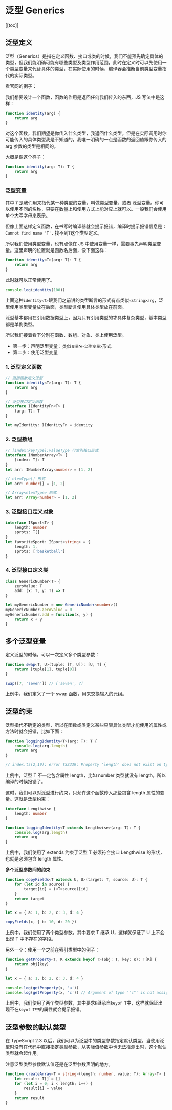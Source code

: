 # 泛型 Generics

[[toc]]

## 泛型定义

泛型（Generics）是指在定义函数、接口或类的时候，我们不能预先确定具体的类型，但我们能明确可能有哪些类型及类型作用范围，此时在定义时可以先使用一个类型变量来代替具体的类型，在实际使用的时候，编译器会推断当前类型变量指代的实际类型。

看官网的例子：

我们想要设计一个函数，函数的作用是返回任何我们传入的东西，JS 写法中是这样：

```ts
function identity(arg) {
	return arg
}
```

对这个函数，我们期望是你传入什么类型，我返回什么类型。但是在实际调用时你可能传入的具体类型我是不知道的，我唯一明确的一点是函数的返回值跟你传入的 arg 参数的类型是相同的。

大概是像这个样子：

```ts
function identity(arg: T): T {
	return arg
}
```

### 泛型变量

其中 `T` 是我们用来指代某一种类型的变量，叫做类型变量，或者 泛型变量。你可以使用不同的名称，只要在数量上和使用方式上能对应上就可以。一般我们会使用单个大写字母来表示。

但像上面这样定义函数，在书写时编译器就会提示报错，编译时提示报错信息是：`Cannot find name 'T'.` 找不到`T`这个类型定义。

所以我们使用类型变量，也有点像在 JS 中使用变量一样，需要事先声明类型变量。这里声明的位置就是函数名后面，像下面这样：

```ts
function identity<T>(arg: T): T {
	return arg
}
```

此时就可以正常使用了。

```ts
console.log(identity(100))
```

上面这种`identity<T>`跟我们之前讲的类型断言的形式有点类似`<string>arg`，泛型使用类型变量放在后面，类型断言使用具体类型放在前面。

泛型基本都用在引用数据类型上，因为只有引用类型的才具体复杂类型，基本类型都是单例类型。

所以我们接着看下分别在函数、数组、对象、类上使用泛型。

-   第一步：声明泛型变量：类似`变量名<泛型变量>`形式
-   第二步：使用泛型变量

### 1. 泛型定义函数

```ts
// 直接函数定义泛型
function identity<T>(arg: T): T {
	return arg
}

// 泛型接口定义函数
interface IIdentityFn<T> {
	(arg: T): T
}

let myIdentity: IIdentityFn = identity
```

### 2. 泛型数组

```ts
// [index:keyType]:valueType 可索引接口形式
interface INumberArray<T> {
	[index: T]: T
}
let arr: INumberArray<number> = [1, 2]

// elemType[] 形式
let arr: number[] = [1, 2]

// Array<elemType> 形式
let arr: Array<number> = [1, 2]
```

### 3. 泛型接口定义对象

```ts
interface ISport<T> {
	length: number
	sprots: T[]
}
let favoriteSport: ISport<string> = {
	length: 1,
	sprots: ['basketball']
}
```

### 4. 泛型接口定义类

```ts
class GenericNumber<T> {
	zeroValue: T
	add: (x: T, y: T) => T
}

let myGenericNumber = new GenericNumber<number>()
myGenericNumber.zeroValue = 0
myGenericNumber.add = function(x, y) {
	return x + y
}
```

## 多个泛型变量

定义泛型的时候，可以一次定义多个类型参数：

```ts
function swap<T, U>(tuple: [T, U]): [U, T] {
	return [tuple[1], tuple[0]]
}

swap([7, 'seven']) // ['seven', 7]
```

上例中，我们定义了一个 swap 函数，用来交换输入的元组。

## 泛型约束

泛型指代不确定的类型，所以在函数或类定义某些只限具体类型才能使用的属性或方法时就会报错，比如下面：

```ts
function loggingIdentity<T>(arg: T): T {
	console.log(arg.length)
	return arg
}

// index.ts(2,19): error TS2339: Property 'length' does not exist on type 'T'.
```

上例中，泛型 T 不一定包含属性 length，比如 number 类型就没有 length，所以编译的时候报错了。

这时，我们可以对泛型进行约束，只允许这个函数传入那些包含 length 属性的变量。这就是泛型约束：

```ts
interface Lengthwise {
	length: number
}

function loggingIdentity<T extends Lengthwise>(arg: T): T {
	console.log(arg.length)
	return arg
}
```

上例中，我们使用了 extends 约束了泛型 T 必须符合接口 Lengthwise 的形状，也就是必须包含 length 属性。

**多个泛型参数间的约束**

```ts
function copyFields<T extends U, U>(target: T, source: U): T {
	for (let id in source) {
		target[id] = (<T>source)[id]
	}
	return target
}

let x = { a: 1, b: 2, c: 3, d: 4 }

copyFields(x, { b: 10, d: 20 })
```

上例中，我们使用了两个类型参数，其中要求 T 继承 U，这样就保证了 U 上不会出现 T 中不存在的字段。

另外一个：使用一个之前在索引类型中的例子：

```ts
function getProperty<T, K extends keyof T>(obj: T, key: K): T[K] {
	return obj[key]
}

let x = { a: 1, b: 2, c: 3, d: 4 }

console.log(getProperty(x, 'a'))
console.log(getProperty(x, 'c')) // Argument of type '"c"' is not assignable to parameter of type '"a" | "b"'.
```

上例中，我们使用了两个类型参数，其中要求`K`继承自`keyof T`中，这样就保证出现不在`keyof T`中的属性就会提示报错。

## 泛型参数的默认类型

在 TypeScript 2.3 以后，我们可以为泛型中的类型参数指定默认类型。当使用泛型时没有在代码中直接指定类型参数，从实际值参数中也无法推测出时，这个默认类型就会起作用。

注意泛型类型参数默认值还是在泛型参数声明的地方。

```ts
function createArray<T = string>(length: number, value: T): Array<T> {
	let result: T[] = []
	for (let i = 0; i < length; i++) {
		result[i] = value
	}
	return result
}
```
